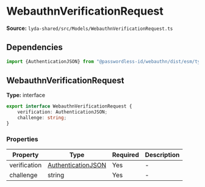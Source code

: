 # WebauthnVerificationRequest

**Source:** `lyda-shared/src/Models/WebauthnVerificationRequest.ts`

## Dependencies

```typescript
import {AuthenticationJSON} from "@passwordless-id/webauthn/dist/esm/types";
```

## WebauthnVerificationRequest

**Type:** interface

```typescript
export interface WebauthnVerificationRequest {
    verification: AuthenticationJSON;
    challenge: string;
}
```

### Properties

| Property | Type | Required | Description |
|----------|------|----------|-------------|
| verification | [AuthenticationJSON](./AuthenticationJSON) | Yes | - |
| challenge | string | Yes | - |


